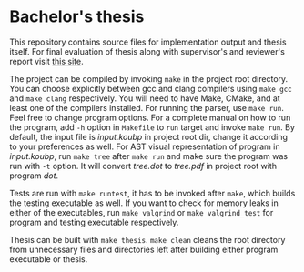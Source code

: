# Bachelor's thesis

This repository contains source files for implementation output and thesis itself.
For final evaluation of thesis along with supervisor's and reviewer's report visit [this site](https://www.vut.cz/en/students/final-thesis/detail/153846).

The project can be compiled by invoking ```make``` in the project root directory.
You can choose explicitly between gcc and clang compilers using ```make gcc``` and ```make clang``` respectively.
You will need to have Make, CMake, and at least one of the compilers installed.
For running the parser, use ```make run```.
Feel free to change program options.
For a complete manual on how to run the program, add ```-h``` option in ```Makefile``` to ```run``` target and invoke ```make run```.
By default, the input file is *input.koubp* in project root dir, change it according to your preferences as well.
For AST visual representation of program in *input.koubp*, run ```make tree``` after ```make run``` and make sure the program was run with ```-t``` option.
It will convert *tree.dot* to *tree.pdf* in project root with program *dot*.

Tests are run with ```make runtest```, it has to be invoked after ```make```, which builds the testing executable as well.
If you want to check for memory leaks in either of the executables, run ```make valgrind``` or ```make valgrind_test``` for program and testing executable respectively.

Thesis can be built with ```make thesis```.
```make clean``` cleans the root directory from unnecessary files and directories left after building either program executable or thesis.
